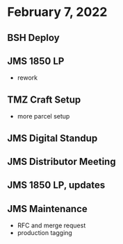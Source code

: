 # February 7, 2022

## BSH Deploy

## JMS 1850 LP
- rework

## TMZ Craft Setup
- more parcel setup

## JMS Digital Standup

## JMS Distributor Meeting

## JMS 1850 LP, updates

## JMS Maintenance
- RFC and merge request
- production tagging